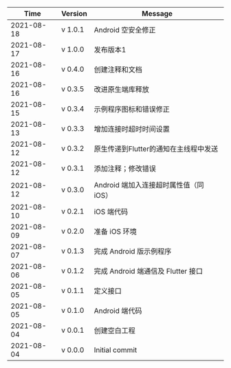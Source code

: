 |    Time    | Version | Message                                |
| ---------- | ------- | -------------------------------------- |
| 2021-08-18 | v 1.0.1 | Android 空安全修正                     |
| 2021-08-17 | v 1.0.0 | 发布版本1                              |
| 2021-08-16 | v 0.4.0 | 创建注释和文档                         |
| 2021-08-16 | v 0.3.5 | 改进原生端库释放                       |
| 2021-08-15 | v 0.3.4 | 示例程序图标和错误修正                 |
| 2021-08-13 | v 0.3.3 | 增加连接时超时时间设置                 |
| 2021-08-12 | v 0.3.2 | 原生传递到Flutter的通知在主线程中发送  |
| 2021-08-12 | v 0.3.1 | 添加注释；修改错误                     |
| 2021-08-12 | v 0.3.0 | Android 端加入连接超时属性值（同 iOS） |
| 2021-08-10 | v 0.2.1 | iOS 端代码                             |
| 2021-08-09 | v 0.2.0 | 准备 iOS 环境                          |
| 2021-08-07 | v 0.1.3 | 完成 Android 版示例程序                |
| 2021-08-06 | v 0.1.2 | 完成 Android 端通信及 Flutter 接口     |
| 2021-08-05 | v 0.1.1 | 定义接口                               |
| 2021-08-05 | v 0.1.0 | Android 端代码                         |
| 2021-08-04 | v 0.0.1 | 创建空白工程                           |
| 2021-08-04 | v 0.0.0 | Initial commit                         |